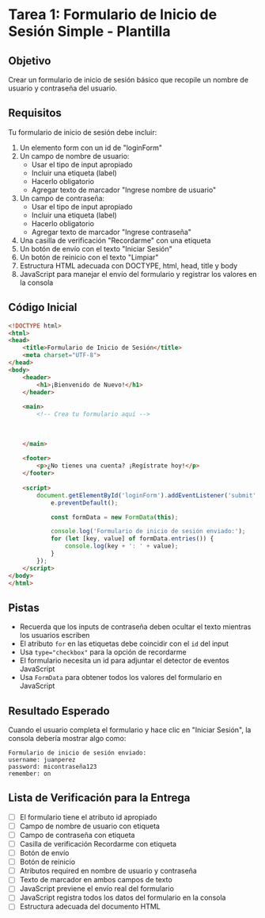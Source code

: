 # Tarea 1: Formulario de Inicio de Sesión Simple - Plantilla

## Objetivo
Crear un formulario de inicio de sesión básico que recopile un nombre de usuario y contraseña del usuario.

## Requisitos

Tu formulario de inicio de sesión debe incluir:

1. Un elemento form con un id de "loginForm"
2. Un campo de nombre de usuario:
   - Usar el tipo de input apropiado
   - Incluir una etiqueta (label)
   - Hacerlo obligatorio
   - Agregar texto de marcador "Ingrese nombre de usuario"
3. Un campo de contraseña:
   - Usar el tipo de input apropiado
   - Incluir una etiqueta (label)
   - Hacerlo obligatorio
   - Agregar texto de marcador "Ingrese contraseña"
4. Una casilla de verificación "Recordarme" con una etiqueta
5. Un botón de envío con el texto "Iniciar Sesión"
6. Un botón de reinicio con el texto "Limpiar"
7. Estructura HTML adecuada con DOCTYPE, html, head, title y body
8. JavaScript para manejar el envío del formulario y registrar los valores en la consola

## Código Inicial

```html
<!DOCTYPE html>
<html>
<head>
    <title>Formulario de Inicio de Sesión</title>
    <meta charset="UTF-8">
</head>
<body>
    <header>
        <h1>¡Bienvenido de Nuevo!</h1>
    </header>
    
    <main>
        <!-- Crea tu formulario aquí -->
        
        
        
    </main>
    
    <footer>
        <p>¿No tienes una cuenta? ¡Regístrate hoy!</p>
    </footer>
    
    <script>
        document.getElementById('loginForm').addEventListener('submit', function(e) {
            e.preventDefault();

            const formData = new FormData(this);

            console.log('Formulario de inicio de sesión enviado:');
            for (let [key, value] of formData.entries()) {
                console.log(key + ': ' + value);
            }
        });
    </script>
</body>
</html>
```

## Pistas

- Recuerda que los inputs de contraseña deben ocultar el texto mientras los usuarios escriben
- El atributo `for` en las etiquetas debe coincidir con el `id` del input
- Usa `type="checkbox"` para la opción de recordarme
- El formulario necesita un id para adjuntar el detector de eventos JavaScript
- Usa `FormData` para obtener todos los valores del formulario en JavaScript

## Resultado Esperado

Cuando el usuario completa el formulario y hace clic en "Iniciar Sesión", la consola debería mostrar algo como:
```
Formulario de inicio de sesión enviado:
username: juanperez
password: micontraseña123
remember: on
```

## Lista de Verificación para la Entrega

- [ ] El formulario tiene el atributo id apropiado
- [ ] Campo de nombre de usuario con etiqueta
- [ ] Campo de contraseña con etiqueta
- [ ] Casilla de verificación Recordarme con etiqueta
- [ ] Botón de envío
- [ ] Botón de reinicio
- [ ] Atributos required en nombre de usuario y contraseña
- [ ] Texto de marcador en ambos campos de texto
- [ ] JavaScript previene el envío real del formulario
- [ ] JavaScript registra todos los datos del formulario en la consola
- [ ] Estructura adecuada del documento HTML